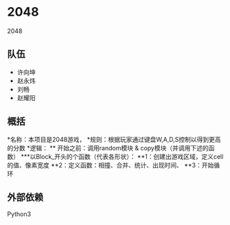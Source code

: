 # 2048
2048
## 队伍
* 许向坤
* 赵永炜
* 刘畅
* 赵耀阳
## 概括
*名称：本项目是2048游戏，
*规则：根据玩家通过键盘W,A,D,S控制以得到更高的分数
*逻辑：
**   开始之前：调用random模块 & copy模块（并调用下述的函数）
***以Block_开头的个函数（代表各形状）：
**1：创建出游戏区域，定义cell的值、像素宽度
**2：定义函数：相撞、合并、统计、出现时间、
**3：开始循环
## 外部依赖
Python3
